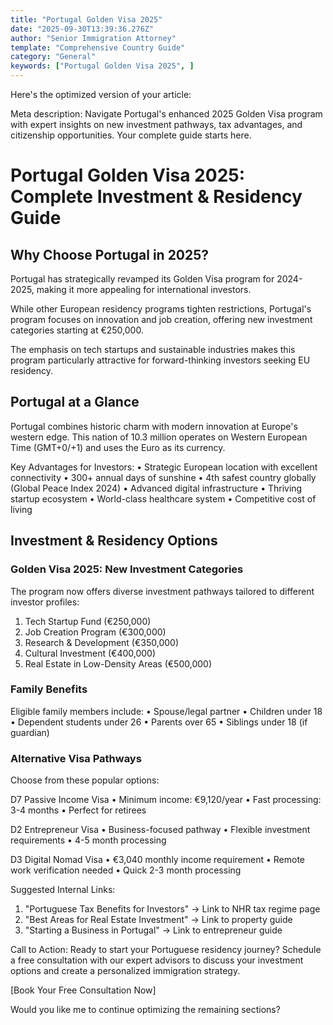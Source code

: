 ```yaml
---
title: "Portugal Golden Visa 2025"
date: "2025-09-30T13:39:36.276Z"
author: "Senior Immigration Attorney"
template: "Comprehensive Country Guide"
category: "General"
keywords: ["Portugal Golden Visa 2025", ]
---
```


Here's the optimized version of your article:

Meta description: Navigate Portugal's enhanced 2025 Golden Visa program with expert insights on new investment pathways, tax advantages, and citizenship opportunities. Your complete guide starts here.

# Portugal Golden Visa 2025: Complete Investment & Residency Guide

## Why Choose Portugal in 2025?
Portugal has strategically revamped its Golden Visa program for 2024-2025, making it more appealing for international investors. 

While other European residency programs tighten restrictions, Portugal's program focuses on innovation and job creation, offering new investment categories starting at €250,000.

The emphasis on tech startups and sustainable industries makes this program particularly attractive for forward-thinking investors seeking EU residency.

## Portugal at a Glance
Portugal combines historic charm with modern innovation at Europe's western edge. This nation of 10.3 million operates on Western European Time (GMT+0/+1) and uses the Euro as its currency.

Key Advantages for Investors:
• Strategic European location with excellent connectivity
• 300+ annual days of sunshine
• 4th safest country globally (Global Peace Index 2024)
• Advanced digital infrastructure
• Thriving startup ecosystem
• World-class healthcare system
• Competitive cost of living

## Investment & Residency Options

### Golden Visa 2025: New Investment Categories
The program now offers diverse investment pathways tailored to different investor profiles:

1. Tech Startup Fund (€250,000)
2. Job Creation Program (€300,000)
3. Research & Development (€350,000)
4. Cultural Investment (€400,000)
5. Real Estate in Low-Density Areas (€500,000)

### Family Benefits
Eligible family members include:
• Spouse/legal partner
• Children under 18
• Dependent students under 26
• Parents over 65
• Siblings under 18 (if guardian)

### Alternative Visa Pathways
Choose from these popular options:

D7 Passive Income Visa
• Minimum income: €9,120/year
• Fast processing: 3-4 months
• Perfect for retirees

D2 Entrepreneur Visa
• Business-focused pathway
• Flexible investment requirements
• 4-5 month processing

D3 Digital Nomad Visa
• €3,040 monthly income requirement
• Remote work verification needed
• Quick 2-3 month processing

Suggested Internal Links:
1. "Portuguese Tax Benefits for Investors" → Link to NHR tax regime page
2. "Best Areas for Real Estate Investment" → Link to property guide
3. "Starting a Business in Portugal" → Link to entrepreneur guide

Call to Action:
Ready to start your Portuguese residency journey? Schedule a free consultation with our expert advisors to discuss your investment options and create a personalized immigration strategy.

[Book Your Free Consultation Now]

Would you like me to continue optimizing the remaining sections?